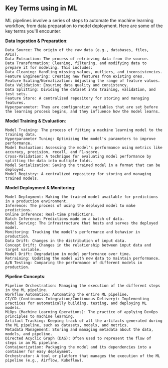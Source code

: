 

## Key Terms using in ML

ML pipelines involve a series of steps to automate the machine learning workflow, from data preparation to model deployment. Here are some of the key terms you'll encounter:

**Data Ingestion & Preparation**:

    Data Source: The origin of the raw data (e.g., databases, files, APIs).
    Data Extraction: The process of retrieving data from the source.
    Data Transformation: Cleaning, filtering, and modifying data to prepare it for modeling. This includes:
    Data Cleaning: Handling missing values, outliers, and inconsistencies.
    Feature Engineering: Creating new features from existing ones.
    Feature Scaling/Normalization: Adjusting the range of feature values.
    Data Validation: Ensuring data quality and consistency.
    Data Splitting: Dividing the dataset into training, validation, and test sets.
    Feature Store: A centralized repository for storing and managing features.
    Hyperparameter: They are configuration variables that are set before the learning process begins, and they influence how the model learns.
**Model Training & Evaluation**:

    Model Training: The process of fitting a machine learning model to the training data.
    Hyperparameter Tuning: Optimizing the model's parameters to improve performance.
    Model Evaluation: Assessing the model's performance using metrics like accuracy, precision, recall, and F1-score.
    Cross-Validation: A technique for evaluating model performance by splitting the data into multiple folds.
    Model Serialization: Saving the trained model in a format that can be deployed.
    Model Registry: A centralized repository for storing and managing trained models.
**Model Deployment & Monitoring**:

    Model Deployment: Making the trained model available for predictions in a production environment.
    Inference: The process of using the deployed model to make predictions.
    Online Inference: Real-time predictions.
    Batch Inference: Predictions made on a batch of data.
    Model Serving: The infrastructure that hosts and serves the deployed model.
    Monitoring: Tracking the model's performance and behavior in production.
    Data Drift: Changes in the distribution of input data.
    Concept Drift: Changes in the relationship between input data and target variable.
    Model Drift: Degradation in model performance over time.
    Retraining: Updating the model with new data to maintain performance.
    A/B Testing: Comparing the performance of different models in production.
**Pipeline Concepts**:

    Pipeline Orchestration: Managing the execution of the different steps in the ML pipeline.
    Workflow Automation: Automating the entire ML pipeline.
    CI/CD (Continuous Integration/Continuous Delivery): Implementing practices for automatically building, testing, and deploying ML models.
    MLOps (Machine Learning Operations): The practice of applying DevOps principles to machine learning.
    Artifact Tracking: Keeping track of all the artifacts generated during the ML pipeline, such as datasets, models, and metrics.
    Metadata Management: Storing and managing metadata about the data, models, and pipeline.
    Directed Acyclic Graph (DAG): Often used to represent the flow of steps in an ML pipeline.
    Containerization: Packaging the model and its dependencies into a container for easy deployment.
    Orchestrator: A tool or platform that manages the execution of the ML pipeline (e.g., Airflow, Kubeflow).